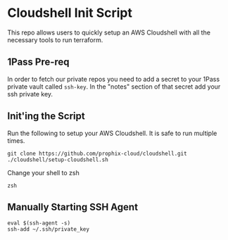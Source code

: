 # Cloudshell Init Script

This repo allows users to quickly setup an AWS Cloudshell with all the
necessary tools to run terraform.

## 1Pass Pre-req

In order to fetch our private repos you need to add a secret to your 1Pass
private vault called `ssh-key`. In the "notes" section of that secret add your
ssh private key.

## Init'ing the Script

Run the following to setup your AWS Cloudshell. It is safe to run multiple
times.

```
git clone https://github.com/prophix-cloud/cloudshell.git
./cloudshell/setup-cloudshell.sh
```

Change your shell to zsh
```
zsh
```

## Manually Starting SSH Agent

```
eval $(ssh-agent -s)
ssh-add ~/.ssh/private_key
```
